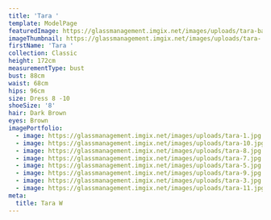 ```yaml
---
title: 'Tara '
template: ModelPage
featuredImage: https://glassmanagement.imgix.net/images/uploads/tara-banner.jpg
imageThumbnail: https://glassmanagement.imgix.net/images/uploads/tara-.png
firstName: 'Tara '
collection: Classic
height: 172cm
measurementType: bust
bust: 88cm
waist: 68cm
hips: 96cm
size: Dress 8 -10
shoeSize: '8'
hair: Dark Brown
eyes: Brown
imagePortfolio:
  - image: https://glassmanagement.imgix.net/images/uploads/tara-1.jpg
  - image: https://glassmanagement.imgix.net/images/uploads/tara-10.jpg
  - image: https://glassmanagement.imgix.net/images/uploads/tara-8.jpg
  - image: https://glassmanagement.imgix.net/images/uploads/tara-7.jpg
  - image: https://glassmanagement.imgix.net/images/uploads/tara-5.jpg
  - image: https://glassmanagement.imgix.net/images/uploads/tara-9.jpg
  - image: https://glassmanagement.imgix.net/images/uploads/tara-3.jpg
  - image: https://glassmanagement.imgix.net/images/uploads/tara-11.jpg
meta:
  title: Tara W
---
```


